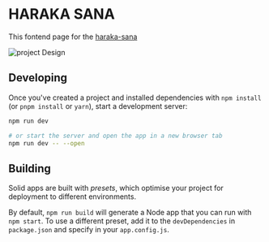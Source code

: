 # HARAKA SANA

This fontend page for the [haraka-sana](https://github.com/kimutaiRop/haraka-sana/)

![project Design](https://github.com/kimutaiRop/haraka-sana-fontend/blob/main/home_.png)

## Developing

Once you've created a project and installed dependencies with `npm install` (or `pnpm install` or `yarn`), start a development server:

```bash
npm run dev

# or start the server and open the app in a new browser tab
npm run dev -- --open
```

## Building

Solid apps are built with _presets_, which optimise your project for deployment to different environments.

By default, `npm run build` will generate a Node app that you can run with `npm start`. To use a different preset, add it to the `devDependencies` in `package.json` and specify in your `app.config.js`.
